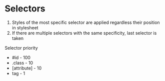 # Selectors

1. Styles of the most specific selector are applied regardless their position in stylesheet
2. If there are multiple selectors with the same specificity, last selector is taken

Selector priority

- #id - 100
- .class - 10
- [attribute] - 10
- tag - 1
